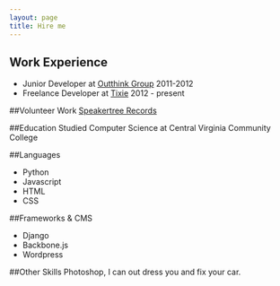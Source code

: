 ```yaml
---
layout: page
title: Hire me
---
```


## Work Experience
* Junior Developer at [Outthink Group](http://outthinkgroup.com/) 2011-2012
* Freelance Developer at [Tixie](https://tixie.com/) 2012 - present

##Volunteer Work
[Speakertree Records](http://www.speakertree.net/)

##Education
Studied Computer Science at Central Virginia Community College

##Languages
* Python
* Javascript
* HTML
* CSS

##Frameworks & CMS
* Django
* Backbone.js
* Wordpress

##Other Skills
Photoshop, I can out dress you and fix your car.